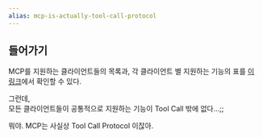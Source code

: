 ```yaml
---
alias: mcp-is-actually-tool-call-protocol
---
```


## 들어가기

MCP를 지원하는 클라이언트들의 목록과, 각 클라이언트 별 지원하는 기능의 표를 [이 링크](https://modelcontextprotocol.io/clients)에서 확인할 수 있다.

그런데, \
모든 클라이언트들이 공통적으로 지원하는 기능이 Tool Call 밖에 없다...;;

뭐야. MCP는 사실상 Tool Call Protocol 이잖아.